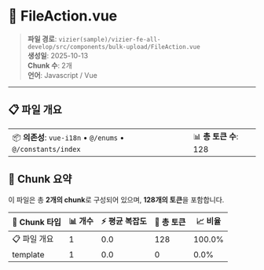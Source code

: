 # 📄 FileAction.vue

> **파일 경로**: `vizier(sample)/vizier-fe-all-develop/src/components/bulk-upload/FileAction.vue`  
> **생성일**: 2025-10-13  
> **Chunk 수**: 2개  
> **언어**: Javascript / Vue
---


## 📋 파일 개요

| | |
|--|--|
| 📦 **의존성**: `vue-i18n` • `@/enums` • `@/constants/index` | 📊 **총 토큰 수**: 128 |






## 🧩 Chunk 요약

이 파일은 총 **2개의 chunk**로 구성되어 있으며, **128개의 토큰**을 포함합니다.

| 🧩 Chunk 타입 | 📊 개수 | ⚡ 평균 복잡도 | 📝 총 토큰 | 📈 비율 |
|---------------|--------|-------------|----------|--------|
| 📋 파일 개요 | 1 | 0.0 | 128 | 100.0% |
| template | 1 | 0.0 | 0 | 0.0% |

